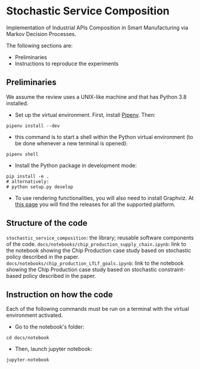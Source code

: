 # Stochastic Service Composition

Implementation of Industrial APIs Composition in Smart Manufacturing via Markov Decision Processes.

The following sections are:
- Preliminaries
- Instructions to reproduce the experiments


## Preliminaries

We assume the review uses a UNIX-like machine and that has Python 3.8 installed.

- Set up the virtual environment. 
First, install [Pipenv](https://pipenv-fork.readthedocs.io/en/latest/).
Then:
```
pipenv install --dev
```
                    
- this command is to start a shell within the Python virtual environment (to be done whenever a new terminal is opened):
```
pipenv shell
```

- Install the Python package in development mode:
```
pip install -e .
# alternatively:
# python setup.py develop 
```

- To use rendering functionalities, you will also need to install Graphviz. 
  At [this page](https://www.graphviz.org/download/) you will
  find the releases for all the supported platform.

## Structure of the code 
`stochastic_service_composition`: the library; reusable software components of the code.
`docs/notebooks/chip_production_supply_chain.ipynb`: link to the notebook showing the Chip Production case study based on stochastic policy described in the paper.
`docs/notebooks/chip_production_LTLf_goals.ipynb`: link to the notebook showing the Chip Production case study based on stochastic constraint-based policy described in the paper.

## Instruction on how the code

Each of the following commands must be run on a terminal with the virtual environment activated.
- Go to the notebook's folder:
```
cd docs/notebook
```
- Then, launch jupyter notebook:
```
jupyter-notebook
 ```  











